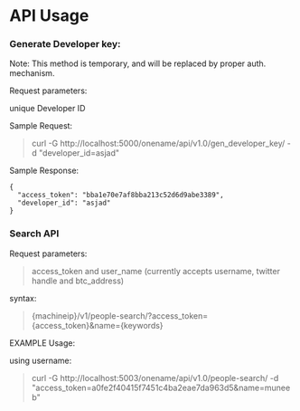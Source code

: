 API Usage
=========

### Generate Developer key:

Note: This method is temporary, and will be replaced by proper auth. mechanism. 

Request parameters:

unique Developer ID

Sample Request: 

> curl -G http://localhost:5000/onename/api/v1.0/gen_developer_key/ -d "developer_id=asjad"

Sample Response:

	{
  	  "access_token": "bba1e70e7af8bba213c52d6d9abe3389", 
	  "developer_id": "asjad"
	}


### Search API

Request parameters: 

> access_token and user_name (currently accepts username, twitter handle and btc_address)

syntax: 

> {machineip}/v1/people-search/?access_token={access_token}&name={keywords}

EXAMPLE Usage:

using username:

> curl -G http://localhost:5003/onename/api/v1.0/people-search/ -d "access_token=a0fe2f40415f7451c4ba2eae7da963d5&name=muneeb"
